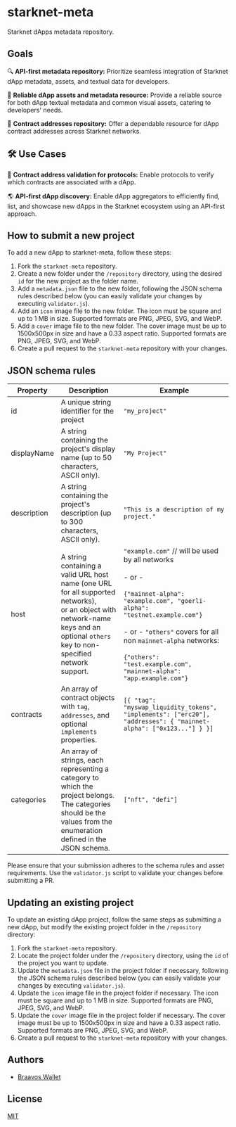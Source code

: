 # starknet-meta
Starknet dApps metadata repository.

## Goals
🔍 **API-first metadata repository:** Prioritize seamless integration of Starknet dApp metadata, assets, and textual data for developers.

🌟 **Reliable dApp assets and metadata resource:** Provide a reliable source for both dApp textual metadata and common visual assets, catering to developers' needs.

🌉 **Contract addresses repository:** Offer a dependable resource for dApp contract addresses across Starknet networks.

## 🛠️ Use Cases
📝 **Contract address validation for protocols:** Enable protocols to verify which contracts are associated with a dApp.

🌎 **API-first dApp discovery:** Enable dApp aggregators to efficiently find, list, and showcase new dApps in the Starknet ecosystem using an API-first approach.

## How to submit a new project
To add a new dApp to starknet-meta, follow these steps:

1. Fork the `starknet-meta` repository.
2. Create a new folder under the `/repository` directory, using the desired `id` for the new project as the folder name.
3. Add a `metadata.json` file to the new folder, following the JSON schema rules described below (you can easily validate your changes by executing `validator.js`).
4. Add an `icon` image file to the new folder. The icon must be square and up to 1 MB in size. Supported formats are PNG, JPEG, SVG, and WebP.
5. Add a `cover` image file to the new folder. The cover image must be up to 1500x500px in size and have a 0.33 aspect ratio. Supported formats are PNG, JPEG, SVG, and WebP.
6. Create a pull request to the `starknet-meta` repository with your changes.

## JSON schema rules
| Property    | Description                                                                                                                                                                            | Example                                                                                                                                                                                                                                                                                                  |
|-------------|----------------------------------------------------------------------------------------------------------------------------------------------------------------------------------------|----------------------------------------------------------------------------------------------------------------------------------------------------------------------------------------------------------------------------------------------------------------------------------------------------------|
| id          | A unique string identifier for the project                                                                                                                                             | `"my_project"`                                                                                                                                                                                                                                                                                           |
| displayName | A string containing the project's display name (up to 50 characters, ASCII only).                                                                                                      | `"My Project"`                                                                                                                                                                                                                                                                                           |
| description | A string containing the project's description (up to 300 characters, ASCII only).                                                                                                      | `"This is a description of my project."`                                                                                                                                                                                                                                                                 |
| host        | A string containing a valid URL host name (one URL for all supported networks),<br/>or an object with network-name keys and an optional `others` key to non-specified network support. | `"example.com"` // will be used by all networks<br/><br/>- or -<br/><br/>`{"mainnet-alpha": "example.com", "goerli-alpha": "testnet.example.com"}`<br/><br/>- or - `"others"` covers for all non `mainnet-alpha` networks:<br/><br/>`{"others": "test.example.com", "mainnet-alpha": "app.example.com"}` |
| contracts   | An array of contract objects with `tag`, `addresses`, and optional `implements` properties.                                                                                            | `[{ "tag": "myswap_liquidity_tokens", "implements": ["erc20"], "addresses": { "mainnet-alpha": ["0x123..."] } }]`                                                                                                                                                                                        |
| categories  | An array of strings, each representing a category to which the project belongs. The categories should be the values from the enumeration defined in the JSON schema.                   | `["nft", "defi"]`                                                                                                                                                                                                                                                                                        |

Please ensure that your submission adheres to the schema rules and asset requirements.
Use the `validator.js` script to validate your changes before submitting a PR.

## Updating an existing project
To update an existing dApp project, follow the same steps as submitting a new dApp, but modify the existing project folder in the `/repository` directory:

1. Fork the `starknet-meta` repository.
2. Locate the project folder under the `/repository` directory, using the `id` of the project you want to update.
3. Update the `metadata.json` file in the project folder if necessary, following the JSON schema rules described below (you can easily validate your changes by executing `validator.js`).
4. Update the `icon` image file in the project folder if necessary. The icon must be square and up to 1 MB in size. Supported formats are PNG, JPEG, SVG, and WebP.
5. Update the `cover` image file in the project folder if necessary. The cover image must be up to 1500x500px in size and have a 0.33 aspect ratio. Supported formats are PNG, JPEG, SVG, and WebP.
6. Create a pull request to the `starknet-meta` repository with your changes.

## Authors

- [Braavos Wallet](https://github.com/myBraavos)


## License

[MIT](https://choosealicense.com/licenses/mit/)
